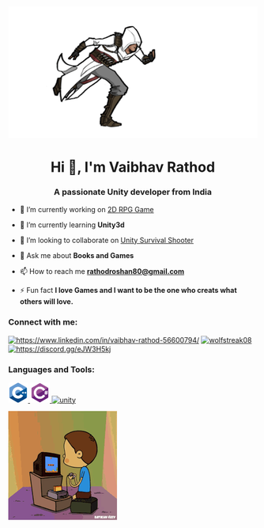 ![](https://github.com/Wolfstreak25/Wolfstreak25/blob/main/Assassin_run.gif)  
<h1 align="center">Hi 👋, I'm Vaibhav Rathod</h1>

<h3 align="center">A passionate Unity developer from India</h3>

- 🔭 I’m currently working on [2D RPG Game](https://github.com/Wolfstreak25/MAT-ActionRPG)
- 🌱 I’m currently learning **Unity3d**

- 👯 I’m looking to collaborate on [Unity Survival Shooter](https://github.com/Wolfstreak25/MAT-Survival)

- 💬 Ask me about **Books and Games**

- 📫 How to reach me **rathodroshan80@gmail.com**

- ⚡ Fun fact **I love Games and I want to be the one who creats what others will love.**

<h3 align="left">Connect with me:</h3>
<p align="left">
<a href="https://linkedin.com/in/https://www.linkedin.com/in/vaibhav-rathod-56600794/" target="blank"><img align="center" src="https://raw.githubusercontent.com/rahuldkjain/github-profile-readme-generator/master/src/images/icons/Social/linked-in-alt.svg" alt="https://www.linkedin.com/in/vaibhav-rathod-56600794/" height="30" width="40" /></a>
<a href="https://www.youtube.com/c/wolfstreak08" target="blank"><img align="center" src="https://raw.githubusercontent.com/rahuldkjain/github-profile-readme-generator/master/src/images/icons/Social/youtube.svg" alt="wolfstreak08" height="30" width="40" /></a>
<a href="https://discord.gg/https://discord.gg/eJW3H5kj" target="blank"><img align="center" src="https://raw.githubusercontent.com/rahuldkjain/github-profile-readme-generator/master/src/images/icons/Social/discord.svg" alt="https://discord.gg/eJW3H5kj" height="30" width="40" /></a>
</p>

<h3 align="left">Languages and Tools:</h3>
<p align="left"> <a href="https://www.w3schools.com/cpp/" target="_blank" rel="noreferrer"> <img src="https://raw.githubusercontent.com/devicons/devicon/master/icons/cplusplus/cplusplus-original.svg" alt="cplusplus" width="40" height="40"/> </a> <a href="https://www.w3schools.com/cs/" target="_blank" rel="noreferrer"> <img src="https://raw.githubusercontent.com/devicons/devicon/master/icons/csharp/csharp-original.svg" alt="csharp" width="40" height="40"/> </a> <a href="https://unity.com/" target="_blank" rel="noreferrer"> <img src="https://www.vectorlogo.zone/logos/unity3d/unity3d-icon.svg" alt="unity" width="40" height="40"/> </a> </p>

![](https://github.com/Wolfstreak25/Wolfstreak25/blob/main/rage-game-over.gif)
